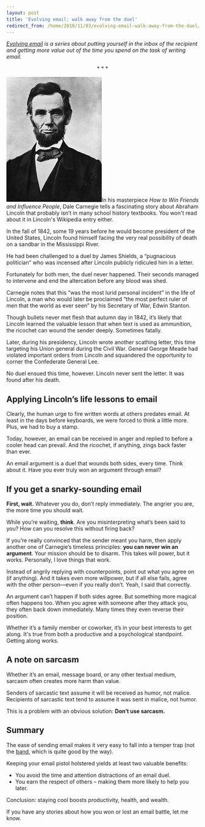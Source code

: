 ```yaml
---
layout: post
title: 'Evolving email: walk away from the duel'
redirect_from: /home/2010/11/03/evolving-email-walk-away-from-the-duel/index.html
---
```

<p><em><a href="http://www.practicallyefficient.com/tag/evolving-email">Evolving email</a> is a series about putting yourself in the inbox of the recipient and getting more value out of the time you spend on the task of writing email.</em>
<p style="text-align: center;">* * *</p>
<p><a href="/img/lincoln-pe.jpg"><img class="alignleft size-full wp-image-1971" title="lincoln-pe" src="/img/lincoln-pe.jpg" alt="" width="250" height="328" /></a>In his masterpiece <em>How to Win Friends and Influence People</em>, Dale Carnegie tells a fascinating story about Abraham Lincoln that probably isn’t in many school history textbooks. You won't read about it in Lincoln's Wikipedia entry either.</p>
<p>In the fall of 1842, some 19 years before he would become president of the United States, Lincoln found himself facing the very real possibility of death on a sandbar in the Mississippi River.</p>
<p>He had been challenged to a duel by James Shields, a “pugnacious politician” who was incensed after Lincoln publicly ridiculed him in a letter.</p>
<p>Fortunately for both men, the duel never happened.  Their seconds managed to intervene and end the altercation before any blood was shed.</p>
<p>Carnegie notes that this “was the most lurid personal incident” in the life of Lincoln, a man who would later be proclaimed “the most perfect ruler of men that the world as ever seen” by his Secretary of War, Edwin Stanton.</p>
<p>Though bullets never met flesh that autumn day in 1842, it’s likely that Lincoln learned the valuable lesson that when text is used as ammunition, the ricochet can wound the sender deeply. Sometimes fatally.</p>
<p>Later, during his presidency, Lincoln wrote another scathing letter, this time targeting his Union general during the Civil War. General George Meade had violated important orders from Lincoln and squandered the opportunity to corner the Confederate General Lee.</p>
<p>No duel ensued this time, however. Lincoln never sent the letter. It was found after his death.</p>
<h2 id="applyinglincolnslifelessonstoemail">Applying Lincoln’s life lessons to email</h2>
<p>Clearly, the human urge to fire written words at others predates email. At least in the days before keyboards, we were forced to think a little more. Plus, we had to buy a stamp.</p>
<p>Today, however, an email can be received in anger and replied to before a cooler head can prevail. And the ricochet, if anything, zings back faster than ever.</p>
<p>An email argument is a duel that wounds both sides, every time. Think about it. Have you ever truly won an argument through email?</p>
<h2 id="ifyougetasnarky-soundingemail">If you get a snarky-sounding email</h2>
<p><strong>First, wait.</strong> Whatever you do, don’t reply immediately.  The angrier you are, the more time you should wait.</p>
<p>While you’re waiting, <strong>think</strong>.  Are you misinterpreting what’s been said to you? How can you resolve this without firing back?</p>
<p>If you’re really convinced that the sender meant you harm, then apply another one of Carnegie’s timeless principles: <strong>you can never win an argument</strong>. Your mission should be to disarm. This takes will power, but it works. Personally, I love things that work.</p>
<p>Instead of angrily replying with counterpoints, point out what you agree on (if anything). And it takes even more willpower, but if all else fails, agree with the other person—even if you really don’t. Yeah, I said that correctly.</p>
<p>An argument can’t happen if both sides agree. But something more magical often happens too. When you agree with someone after they attack you, they often back down immediately. Many times they even reverse their position.</p>
<p>Whether it’s a family member or coworker, it’s in your best interests to get along. It's true from both a productive and a psychological standpoint. Getting along works.</p>
<h2 id="anoteonsarcasm">A note on sarcasm</h2>
<p>Whether it’s an email, message board, or any other textual medium, sarcasm often creates more harm than value.</p>
<p>Senders of sarcastic text assume it will be received as humor, not malice. Recipients of sarcastic text tend to assume it was sent in malice, not humor.</p>
<p>This is a problem with an obvious solution: <strong>Don’t use sarcasm.</strong></p>
<h2 id="summary">Summary</h2>
<p>The ease of sending email makes it very easy to fall into a temper trap (not the <a href="http://en.wikipedia.org/wiki/The_Temper_Trap">band</a>, which is quite good by the way).</p>
<p>Keeping your email pistol holstered yields at least two valuable benefits:</p>
<ul>
<li>You avoid the time and attention distractions of an email duel.</li>
<li>You earn the respect of others – making them more likely to help you later.</li>
</ul>
<p>Conclusion: staying cool boosts productivity, health, and wealth.</p>
<p>If you have any stories about how you won or lost an email battle, let me know.</p>
